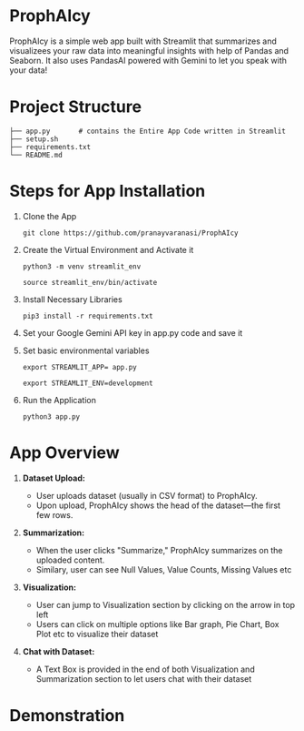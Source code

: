 # ProphAIcy
ProphAIcy is a simple web app built with Streamlit that summarizes and visualizees your raw data into meaningful insights with help of Pandas and Seaborn. It also uses PandasAI powered with Gemini to let you speak with your data!
# Project Structure
```
├── app.py       # contains the Entire App Code written in Streamlit
├── setup.sh
├── requirements.txt
└── README.md

```
# Steps for App Installation
1. Clone the App

     ``` git clone https://github.com/pranayvaranasi/ProphAIcy ```

2. Create the Virtual Environment and Activate it

    ``` python3 -m venv streamlit_env ```

    ```source streamlit_env/bin/activate```

3.  Install Necessary Libraries

    ```pip3 install -r requirements.txt```

4. Set your Google Gemini API key in app.py code and save it
  
5.  Set basic environmental variables

    ``` export STREAMLIT_APP= app.py ```

    ```export STREAMLIT_ENV=development ```
    
7. Run the Application

   ``` python3 app.py ```

# App Overview

1. **Dataset Upload:**
   - User uploads dataset (usually in CSV format) to ProphAIcy.
   - Upon upload, ProphAIcy shows  the head of the dataset—the first few rows.

2. **Summarization:**
   - When the user clicks "Summarize," ProphAIcy summarizes on the uploaded content.
   - Similary, user can see Null Values, Value Counts, Missing Values etc

3. **Visualization:**
   - User can jump to Visualization section by clicking on the arrow in top left
   - Users can click on  multiple options like Bar graph, Pie Chart, Box Plot etc to visualize 
     their dataset
4. **Chat with Dataset:**
   - A Text Box is provided in the end of both Visualization and Summarization section to let 
     users chat with their dataset

# Demonstration 
   
   
   
